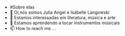 - #Sobre elas 
- 👋 Oi,nós somos Julia Angel e Isabelle Langowski
- 👀 Estamos interessadas em literatura, música e arte 
- 🌱 Estamos aprendendo a tocar instrumentos músicais 
- 📫 How to reach me ... 

<!---
juliarock/juliarock is a ✨ special ✨ repository because its `README.md` (this file) appears on your GitHub profile.
You can click the Preview link to take a look at your changes.
--->
